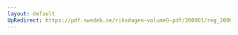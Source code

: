 ```yaml
---
layout: default
UpRedirect: https://pdf.swedeb.se/riksdagen-volumeG-pdf/200001/reg_200001/reg_200001_0571.pdf
---
```

